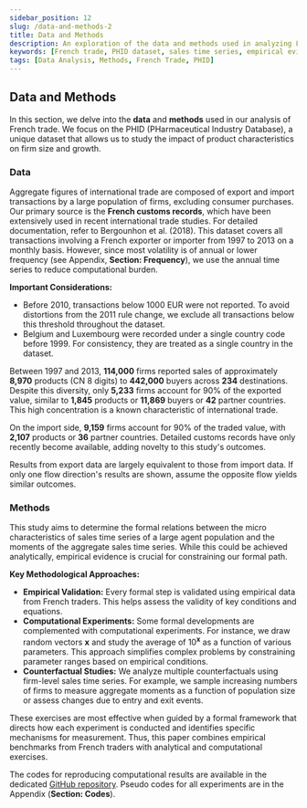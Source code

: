 ```yaml
---
sidebar_position: 12
slug: /data-and-methods-2
title: Data and Methods
description: An exploration of the data and methods used in analyzing French trade, focusing on the PHID dataset and formal relations in sales time series.
keywords: [French trade, PHID dataset, sales time series, empirical evidence, computational experiments]
tags: [Data Analysis, Methods, French Trade, PHID]
---
```


## Data and Methods

In this section, we delve into the **data** and **methods** used in our analysis of French trade. We focus on the PHID (PHarmaceutical Industry Database), a unique dataset that allows us to study the impact of product characteristics on firm size and growth.

### Data

Aggregate figures of international trade are composed of export and import transactions by a large population of firms, excluding consumer purchases. Our primary source is the **French customs records**, which have been extensively used in recent international trade studies. For detailed documentation, refer to Bergounhon et al. (2018). This dataset covers all transactions involving a French exporter or importer from 1997 to 2013 on a monthly basis. However, since most volatility is of annual or lower frequency (see Appendix, **Section: Frequency**), we use the annual time series to reduce computational burden.

**Important Considerations:**

- Before 2010, transactions below 1000 EUR were not reported. To avoid distortions from the 2011 rule change, we exclude all transactions below this threshold throughout the dataset.
- Belgium and Luxembourg were recorded under a single country code before 1999. For consistency, they are treated as a single country in the dataset.

Between 1997 and 2013, **114,000** firms reported sales of approximately **8,970** products (CN 8 digits) to **442,000** buyers across **234** destinations. Despite this diversity, only **5,233** firms account for 90% of the exported value, similar to **1,845** products or **11,869** buyers or **42** partner countries. This high concentration is a known characteristic of international trade.

On the import side, **9,159** firms account for 90% of the traded value, with **2,107** products or **36** partner countries. Detailed customs records have only recently become available, adding novelty to this study's outcomes.

Results from export data are largely equivalent to those from import data. If only one flow direction's results are shown, assume the opposite flow yields similar outcomes.

### Methods

This study aims to determine the formal relations between the micro characteristics of sales time series of a large agent population and the moments of the aggregate sales time series. While this could be achieved analytically, empirical evidence is crucial for constraining our formal path.

**Key Methodological Approaches:**

- **Empirical Validation:** Every formal step is validated using empirical data from French traders. This helps assess the validity of key conditions and equations.
- **Computational Experiments:** Some formal developments are complemented with computational experiments. For instance, we draw random vectors $\bm x$ and study the average of $10^{\bm x}$ as a function of various parameters. This approach simplifies complex problems by constraining parameter ranges based on empirical conditions.
- **Counterfactual Studies:** We analyze multiple counterfactuals using firm-level sales time series. For example, we sample increasing numbers of firms to measure aggregate moments as a function of population size or assess changes due to entry and exit events.

These exercises are most effective when guided by a formal framework that directs how each experiment is conducted and identifies specific mechanisms for measurement. Thus, this paper combines empirical benchmarks from French traders with analytical and computational exercises.

The codes for reproducing computational results are available in the dedicated [GitHub repository](https://github.com/matuteiglesias/French_exports_bkp). Pseudo codes for all experiments are in the Appendix (**Section: Codes**).